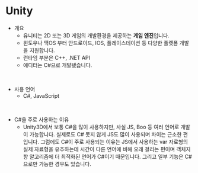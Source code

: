 # Unity

* 개요
  * 유니티는 2D 또는 3D 게임의 개발환경을 제공하는 **게임 엔진**입니다.
  * 윈도우나 맥OS 부터 안드로이드, IOS, 플레이스테이션 등 다양한 플랫폼 개발을 지원합니다.
  * 런타임 부분은 C++, .NET API
  * 에디터는 C#으로 개발됐습니다.

<br>

* 사용 언어
  * C#, JavaScript

<br>

* C#을 주로 사용하는 이유
  * Unity3D에서 보통 C#을 많이 사용하지만, 사실 JS, Boo 등 여러 언어로 개발이 가능합니다. 실제로도 C# 못지 않게 JS도 많이 사용되며 차이는 근소한 편입니다. 그럼에도 C#이 주로 사용되는 이유는 JS에서 사용하는 var 자료형의 실제 자료형을 유추하는데 시간이 다른 언어에 비해 오래 걸리는 편이며 객체지향 알고리즘에 더 최적화된 언어가 C#이기 때문입니다. 그리고 일부 기능은 C#으로만 가능한 경우도 있습니다. 